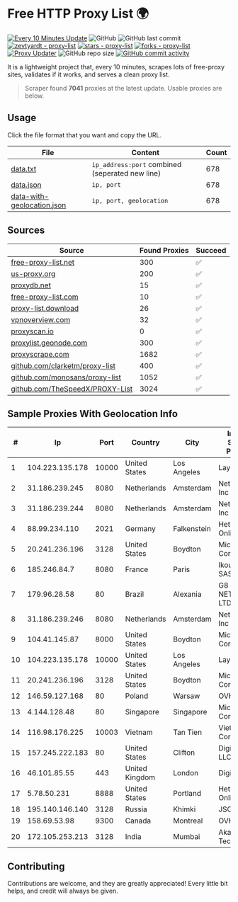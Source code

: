 
# Free HTTP Proxy List 🌍

[![Every 10 Minutes Update](https://github.com/mertguvencli/http-proxy-list/actions/workflows/main.yml/badge.svg?branch=main)](https://github.com/mertguvencli/http-proxy-list/actions/workflows/main.yml)
![GitHub](https://img.shields.io/github/license/mertguvencli/http-proxy-list)
![GitHub last commit](https://img.shields.io/github/last-commit/mertguvencli/http-proxy-list)
[![zevtyardt - proxy-list](https://img.shields.io/static/v1?label=zevtyardt&message=proxy-list&color=blue&logo=github)](https://github.com/zevtyardt/proxy-list "Go to GitHub repo")
[![stars - proxy-list](https://img.shields.io/github/stars/zevtyardt/proxy-list?style=social)](https://github.com/zevtyardt/proxy-list)
[![forks - proxy-list](https://img.shields.io/github/forks/zevtyardt/proxy-list?style=social)](https://github.com/zevtyardt/proxy-list)
[![Proxy Updater](https://github.com/zevtyardt/proxy-list/workflows/Proxy%20Updater/badge.svg)](https://github.com/zevtyardt/proxy-list/actions?query=workflow:"Proxy+Updater")
![GitHub repo size](https://img.shields.io/github/repo-size/zevtyardt/proxy-list)
[![GitHub commit activity](https://img.shields.io/github/commit-activity/m/zevtyardt/proxy-list?logo=commits)](https://github.com/zevtyardt/proxy-list/commits/main)

It is a lightweight project that, every 10 minutes, scrapes lots of free-proxy sites, validates if it works, and serves a clean proxy list.

> Scraper found **7041** proxies at the latest update. Usable proxies are below.

## Usage

Click the file format that you want and copy the URL.

|File|Content|Count|
|----|-------|-----|
|[data.txt](https://raw.githubusercontent.com/mertguvencli/http-proxy-list/main/proxy-list/data.txt)|`ip_address:port` combined (seperated new line)|678|
|[data.json](https://raw.githubusercontent.com/mertguvencli/http-proxy-list/main/proxy-list/data.json)|`ip, port`|678|
|[data-with-geolocation.json](https://raw.githubusercontent.com/mertguvencli/http-proxy-list/main/proxy-list/data-with-geolocation.json)|`ip, port, geolocation`|678|

## Sources

|Source|Found Proxies|Succeed|
|------|-------------|-------|
|[free-proxy-list.net](https://free-proxy-list.net)|300|✅|
|[us-proxy.org](https://www.us-proxy.org)|200|✅|
|[proxydb.net](http://proxydb.net)|15|✅|
|[free-proxy-list.com](https://free-proxy-list.com/?page=&port=&type%5B%5D=http&type%5B%5D=https&up_time=0&search=Search)|10|✅|
|[proxy-list.download](https://www.proxy-list.download/HTTP)|26|✅|
|[vpnoverview.com](https://vpnoverview.com/privacy/anonymous-browsing/free-proxy-servers)|32|✅|
|[proxyscan.io](https://www.proxyscan.io)|0|✅|
|[proxylist.geonode.com](https://proxylist.geonode.com/api/proxy-list?limit=300&page=1&sort_by=lastChecked&sort_type=desc&protocols=http,https)|300|✅|
|[proxyscrape.com](https://api.proxyscrape.com/v2/?request=displayproxies&protocol=http&timeout=10000&country=all&ssl=all&anonymity=all)|1682|✅|
|[github.com/clarketm/proxy-list](https://raw.githubusercontent.com/clarketm/proxy-list/master/proxy-list-raw.txt)|400|✅|
|[github.com/monosans/proxy-list](https://raw.githubusercontent.com/monosans/proxy-list/main/proxies/http.txt)|1052|✅|
|[github.com/TheSpeedX/PROXY-List](https://raw.githubusercontent.com/TheSpeedX/PROXY-List/master/http.txt)|3024|✅|


## Sample Proxies With Geolocation Info

|#|Ip|Port|Country|City|Internet Service Provider|
|-|--|----|-------|----|-------------------------|
|1|104.223.135.178|10000|United States|Los Angeles|LayerHost|
|2|31.186.239.245|8080|Netherlands|Amsterdam|NetSkope Inc|
|3|31.186.239.244|8080|Netherlands|Amsterdam|NetSkope Inc|
|4|88.99.234.110|2021|Germany|Falkenstein|Hetzner Online GmbH|
|5|20.241.236.196|3128|United States|Boydton|Microsoft Corporation|
|6|185.246.84.7|8080|France|Paris|Ikoula Net SAS|
|7|179.96.28.58|80|Brazil|Alexania|G8 NETWORKS LTDA|
|8|31.186.239.246|8080|Netherlands|Amsterdam|NetSkope Inc|
|9|104.41.145.87|8000|United States|Boydton|Microsoft Corporation|
|10|104.223.135.178|10000|United States|Los Angeles|LayerHost|
|11|20.241.236.196|3128|United States|Boydton|Microsoft Corporation|
|12|146.59.127.168|80|Poland|Warsaw|OVH SAS|
|13|4.144.128.48|80|Singapore|Singapore|Microsoft Corporation|
|14|116.98.176.225|10003|Vietnam|Tan Tien|Viettel Corporation|
|15|157.245.222.183|80|United States|Clifton|DigitalOcean, LLC|
|16|46.101.85.55|443|United Kingdom|London|DigitalOcean|
|17|5.78.50.231|8888|United States|Portland|Hetzner Online GmbH|
|18|195.140.146.140|3128|Russia|Khimki|JSC IOT|
|19|158.69.53.98|9300|Canada|Montreal|OVH SAS|
|20|172.105.253.213|3128|India|Mumbai|Akamai Technologies|



## Contributing

Contributions are welcome, and they are greatly appreciated! Every
little bit helps, and credit will always be given.

